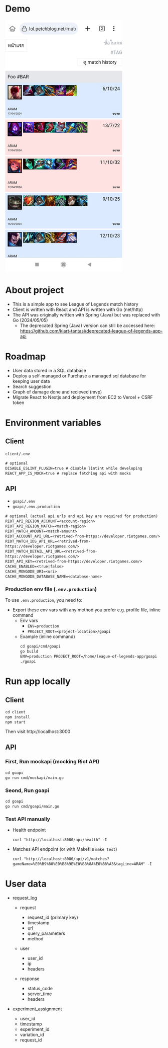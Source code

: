 # Demo

<img src="/demos/demo-1.jpg" alt="App demo" height="800px" />

# About project

- This is a simple app to see League of Legends match history
- Client is written with React and API is written with Go (net/http)
- The API was originally written with Spring (Java) but was replaced with Go (2024/05/05)
  - The deprecated Spring (Java) version can still be accessed here: https://github.com/kiart-tantasi/deprecated-league-of-legends-app-api

# Roadmap

- User data stored in a SQL database
- Deploy a self-managed or Purchase a managed sql database for keeping user data
- Search suggestion
- Graph of damage done and recieved (mvp)
- Migrate React to Nextjs and deployment from EC2 to Vercel + CSRF token

# Environment variables

## Client

`client/.env`

```
# optional
DISABLE_ESLINT_PLUGIN=true # disable lintint while developing
REACT_APP_IS_MOCK=true # replace fetching api with mocks
```

## API

- `goapi/.env`
- `goapi/.env.production`

```
# optional (actual api urls and api key are required for production)
RIOT_API_REGION_ACCOUNT=<account-region>
RIOT_API_REGION_MATCH=<match-region>
RIOT_MATCH_AMOUNT=<match-amount>
RIOT_ACCOUNT_API_URL=<retrived-from-https://developer.riotgames.com/>
RIOT_MATCH_IDS_API_URL=<retrived-from-https://developer.riotgames.com/>
RIOT_MATCH_DETAIL_API_URL=<retrived-from-https://developer.riotgames.com/>
RIOT_API_KEY=<retrived-from-https://developer.riotgames.com/>
CACHE_ENABLED=<true|false>
CACHE_MONGODB_URI=<uri>
CACHE_MONGODB_DATABASE_NAME=<database-name>
```

### Production env file (`.env.production`)

To use `.env.production`, you need to:

- Export these env vars with any method you prefer e.g. profile file, inline command
  - Env vars
    - `ENV=production`
    - `PROJECT_ROOT=<project-location>/goapi`
  - Example (inline command)
    ```
    cd goapi/cmd/goapi
    go build
    ENV=production PROJECT_ROOT=/home/league-of-legends-app/goapi ./goapi
    ```

# Run app locally

## Client

```
cd client
npm install
npm start
```

Then visit http://localhost:3000

## API

### First, Run mockapi (mocking Riot API)

```
cd goapi
go run cmd/mockapi/main.go
```

### Seond, Run goapi

```
cd goapi
go run cmd/goapi/main.go
```

### Test API manually

- Health endpoint
  ```
  curl "http://localhost:8080/api/health" -I
  ```
- Matches API endpoint (or with Makefile `make test`)
  ```
  curl "http://localhost:8080/api/v1/matches?gameName=%E0%B9%80%E0%B8%9E%E0%B8%8A%E0%B8%A3&tagLine=ARAM" -I
  ```

# User data

- request_log
  - request
    - request_id (primary key)
    - timestamp
    - url
    - query_parameters
    - method

  - user
    - user_id
    - ip
    - headers

  - response
    - status_code
    - server_time
    - headers

- experiment_assignment
  - user_id
  - timestamp
  - experiment_id
  - variation_id
  - request_id
